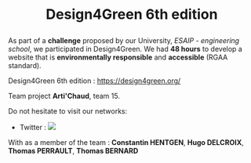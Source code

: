 # <p align="center">Design4Green 6th edition</p>
As part of a **challenge** proposed by our University, *ESAIP - engineering school*, we participated in Design4Green.
We had **48 hours** to develop a website that is **environmentally responsible** and **accessible** (RGAA standard).

Design4Green 6th edition : https://design4green.org/

Team project **Arti'Chaud**, team 15.

Do not hesitate to visit our networks:
- Twitter : [<img src="shorturl.at/lnU56"/>][Twitter]



With as a member of the team : **Constantin HENTGEN**, **Hugo DELCROIX**, **Thomas PERRAULT**, **Thomas BERNARD**


[Twitter]:https://twitter.com/ArtiChaudD4G